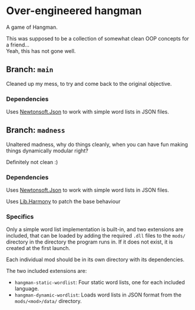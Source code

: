 # Over-engineered hangman

A game of Hangman.

This was supposed to be a collection of somewhat clean OOP concepts for a
friend...  
Yeah, this has not gone well.

## Branch: `main`

Cleaned up my mess, to try and come back to the original objective.

### Dependencies

Uses [Newtonsoft.Json](https://www.nuget.org/packages/Newtonsoft.Json) to work
with simple word lists in JSON files.

## Branch: `madness`

Unaltered madness, why do things cleanly, when you can have fun making things
dynamically modular right?

Definitely not clean :)

### Dependencies

Uses [Newtonsoft.Json](https://www.nuget.org/packages/Newtonsoft.Json) to work
with simple word lists in JSON files.

Uses [Lib.Harmony](https://www.nuget.org/packages/Lib.Harmony) to patch the
base behaviour 

### Specifics

Only a simple word list implementation is built-in, and two extensions are
included, that can be loaded by adding the required `.dll` files to the `mods/`
directory in the directory the program runs in. If it does not exist, it is
created at the first launch.

Each individual mod should be in its own directory with its dependencies.

The two included extensions are:
- `hangman-static-wordlist`: Four static word lists, one for each included
  language.
- `hangman-dynamic-wordlist`: Loads word lists in JSON format from the
  `mods/<mod>/data/` directory.
